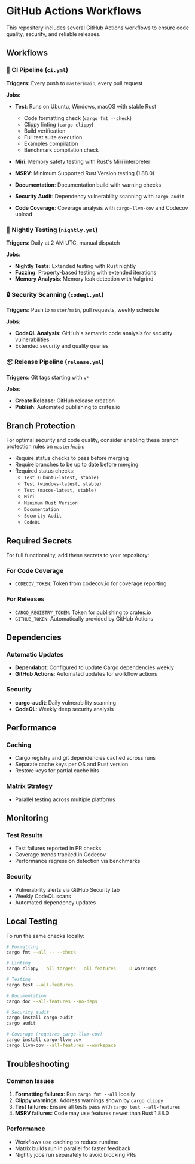 # GitHub Actions Workflows

This repository includes several GitHub Actions workflows to ensure code quality, security, and reliable releases.

## Workflows

### 🔄 CI Pipeline (`ci.yml`)

**Triggers:** Every push to `master`/`main`, every pull request

**Jobs:**

- **Test**: Runs on Ubuntu, Windows, macOS with stable Rust
  - Code formatting check (`cargo fmt --check`)
  - Clippy linting (`cargo clippy`)
  - Build verification
  - Full test suite execution
  - Examples compilation
  - Benchmark compilation check

- **Miri**: Memory safety testing with Rust's Miri interpreter
- **MSRV**: Minimum Supported Rust Version testing (1.88.0)
- **Documentation**: Documentation build with warning checks
- **Security Audit**: Dependency vulnerability scanning with `cargo-audit`
- **Code Coverage**: Coverage analysis with `cargo-llvm-cov` and Codecov upload

### 🌙 Nightly Testing (`nightly.yml`)

**Triggers:** Daily at 2 AM UTC, manual dispatch

**Jobs:**

- **Nightly Tests**: Extended testing with Rust nightly
- **Fuzzing**: Property-based testing with extended iterations
- **Memory Analysis**: Memory leak detection with Valgrind

### 🔒 Security Scanning (`codeql.yml`)

**Triggers:** Push to `master`/`main`, pull requests, weekly schedule

**Jobs:**

- **CodeQL Analysis**: GitHub's semantic code analysis for security vulnerabilities
- Extended security and quality queries

### 📦 Release Pipeline (`release.yml`)

**Triggers:** Git tags starting with `v*`

**Jobs:**

- **Create Release**: GitHub release creation
- **Publish**: Automated publishing to crates.io

## Branch Protection

For optimal security and code quality, consider enabling these branch protection rules on `master`/`main`:

- Require status checks to pass before merging
- Require branches to be up to date before merging
- Required status checks:
  - `Test (ubuntu-latest, stable)`
  - `Test (windows-latest, stable)`
  - `Test (macos-latest, stable)`
  - `Miri`
  - `Minimum Rust Version`
  - `Documentation`
  - `Security Audit`
  - `CodeQL`

## Required Secrets

For full functionality, add these secrets to your repository:

### For Code Coverage

- `CODECOV_TOKEN`: Token from codecov.io for coverage reporting

### For Releases

- `CARGO_REGISTRY_TOKEN`: Token for publishing to crates.io
- `GITHUB_TOKEN`: Automatically provided by GitHub Actions

## Dependencies

### Automatic Updates

- **Dependabot**: Configured to update Cargo dependencies weekly
- **GitHub Actions**: Automated updates for workflow actions

### Security

- **cargo-audit**: Daily vulnerability scanning
- **CodeQL**: Weekly deep security analysis

## Performance

### Caching

- Cargo registry and git dependencies cached across runs
- Separate cache keys per OS and Rust version
- Restore keys for partial cache hits

### Matrix Strategy

- Parallel testing across multiple platforms

## Monitoring

### Test Results

- Test failures reported in PR checks
- Coverage trends tracked in Codecov
- Performance regression detection via benchmarks

### Security

- Vulnerability alerts via GitHub Security tab
- Weekly CodeQL scans
- Automated dependency updates

## Local Testing

To run the same checks locally:

```bash
# Formatting
cargo fmt --all -- --check

# Linting
cargo clippy --all-targets --all-features -- -D warnings

# Testing
cargo test --all-features

# Documentation
cargo doc --all-features --no-deps

# Security audit
cargo install cargo-audit
cargo audit

# Coverage (requires cargo-llvm-cov)
cargo install cargo-llvm-cov
cargo llvm-cov --all-features --workspace
```

## Troubleshooting

### Common Issues

1. **Formatting failures**: Run `cargo fmt --all` locally
2. **Clippy warnings**: Address warnings shown by `cargo clippy`
3. **Test failures**: Ensure all tests pass with `cargo test --all-features`
4. **MSRV failures**: Code may use features newer than Rust 1.88.0

### Performance

- Workflows use caching to reduce runtime
- Matrix builds run in parallel for faster feedback
- Nightly jobs run separately to avoid blocking PRs
